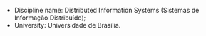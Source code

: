 - Discipline name: Distributed Information Systems (Sistemas de Informação Distribuído);
- University: Universidade de Brasília.
